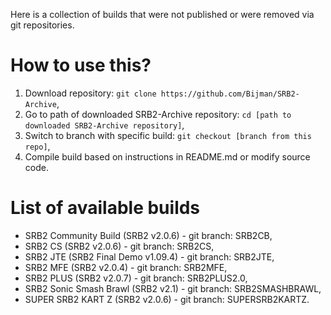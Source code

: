 Here is a collection of builds that were not published or were removed via git repositories.

# How to use this?
1. Download repository: `git clone https://github.com/Bijman/SRB2-Archive`,
2. Go to path of downloaded SRB2-Archive repository: `cd [path to downloaded SRB2-Archive repository]`,
3. Switch to branch with specific build: `git checkout [branch from this repo]`,
4. Compile build based on instructions in README.md or modify source code.

# List of available builds
- SRB2 Community Build (SRB2 v2.0.6) - git branch: SRB2CB,
- SRB2 CS (SRB2 v2.0.6) - git branch: SRB2CS,
- SRB2 JTE (SRB2 Final Demo v1.09.4) - git branch: SRB2JTE,
- SRB2 MFE (SRB2 v2.0.4) - git branch: SRB2MFE,
- SRB2 PLUS (SRB2 v2.0.7) - git branch: SRB2PLUS2.0,
- SRB2 Sonic Smash Brawl (SRB2 v2.1) - git branch: SRB2SMASHBRAWL,
- SUPER SRB2 KART Z (SRB2 v2.0.6) - git branch: SUPERSRB2KARTZ.
